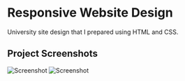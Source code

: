 
# Responsive Website Design


University site design that I prepared using HTML and CSS.

## Project Screenshots


![Screenshot](https://www.linkpicture.com/q/Screenshot-2021-11-02-at-21-34-49-Responsive-Website-1.png)
![Screenshot](https://www.linkpicture.com/q/Screenshot-2021-11-02-at-21-35-47-Responsive-Website.png)


 

  
